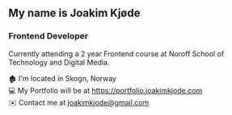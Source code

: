 ## My name is Joakim Kjøde

### Frontend Developer

Currently attending a 2 year Frontend course at Noroff School of Technology and Digital Media.

:derelict_house: I'm located in Skogn, Norway </br>
:computer: My Portfolio will be at https://portfolio.joakimkjode.com</br> 
:envelope: Contact me at joakimkjode@gmail.com</br>




<!--
**jkjode/jkjode** is a ✨ _special_ ✨ repository because its `README.md` (this file) appears on your GitHub profile.

Here are some ideas to get you started:

- 🔭 I’m currently working on ...
- 🌱 I’m currently learning ...
- 👯 I’m looking to collaborate on ...
- 🤔 I’m looking for help with ...
- 💬 Ask me about ...
- 📫 How to reach me: ...
- 😄 Pronouns: ...
- ⚡ Fun fact: ...
-->
